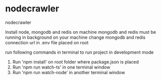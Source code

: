 # nodecrawler
nodecrawler

Install node, mongodb and redis on machine
mongodb and redis must be running in background on your machine
change mongodb and redis connection url in .env file placed on root

run following commands in terminal to run project in development mode

1. Run 'npm install' on root folder where package.json is placed
2. Run 'npm run watch-ts' in one terminal window
3. Run 'npm run watch-node' in another terminal window
